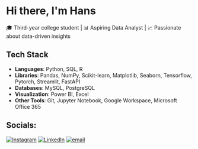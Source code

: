 # Hi there, I'm Hans

🎓 Third-year college student | 📊 Aspiring Data Analyst | 📈 Passionate about data-driven insights  

## Tech Stack  
- **Languages**: Python, SQL, R  
- **Libraries**: Pandas, NumPy, Scikit-learn, Matplotlib, Seaborn, Tensorflow, Pytorch, Streamlit, FastAPI
- **Databases**: MySQL, PostgreSQL  
- **Visualization**: Power BI, Excel  
- **Other Tools**: Git, Jupyter Notebook, Google Workspace, Microsoft Office 365  

## Socials:
[![Instagram](https://img.shields.io/badge/Instagram-%23E4405F.svg?logo=Instagram&logoColor=white)](https://instagram.com/hansardianta) [![LinkedIn](https://img.shields.io/badge/LinkedIn-%230077B5.svg?logo=linkedin&logoColor=white)](https://linkedin.com/in/hans-ardianta) [![email](https://img.shields.io/badge/Email-D14836?logo=gmail&logoColor=white)](mailto:hansardianta@gmail.com) 
